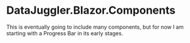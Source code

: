# DataJuggler.Blazor.Components
This is eventually going to include many components, but for now I am starting with a Progress Bar in its early stages.
